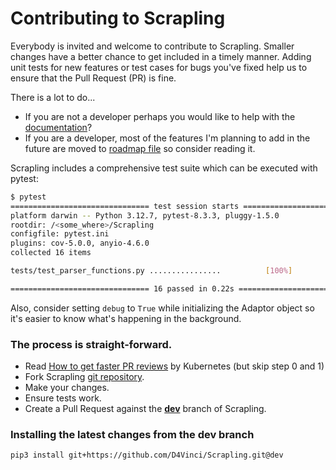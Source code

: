 # Contributing to Scrapling
Everybody is invited and welcome to contribute to Scrapling. Smaller changes have a better chance to get included in a timely manner. Adding unit tests for new features or test cases for bugs you've fixed help us to ensure that the Pull Request (PR) is fine.

There is a lot to do...
- If you are not a developer perhaps you would like to help with the [documentation](https://github.com/D4Vinci/Scrapling/tree/main/docs)?
- If you are a developer, most of the features I'm planning to add in the future are moved to [roadmap file](https://github.com/D4Vinci/Scrapling/blob/main/ROADMAP.md) so consider reading it.

Scrapling includes a comprehensive test suite which can be executed with pytest:
```bash
$ pytest
=============================== test session starts ===============================
platform darwin -- Python 3.12.7, pytest-8.3.3, pluggy-1.5.0
rootdir: /<some_where>/Scrapling
configfile: pytest.ini
plugins: cov-5.0.0, anyio-4.6.0
collected 16 items

tests/test_parser_functions.py ................          [100%]

=============================== 16 passed in 0.22s ================================
```
Also, consider setting `debug` to `True` while initializing the Adaptor object so it's easier to know what's happening in the background.

### The process is straight-forward.

 - Read [How to get faster PR reviews](https://github.com/kubernetes/community/blob/master/contributors/guide/pull-requests.md#best-practices-for-faster-reviews) by Kubernetes (but skip step 0 and 1)
 - Fork Scrapling [git repository](https://github.com/D4Vinci/Scrapling).
 - Make your changes.
 - Ensure tests work.
 - Create a Pull Request against the [**dev**](https://github.com/D4Vinci/Scrapling/tree/dev) branch of Scrapling.

### Installing the latest changes from the dev branch
```commandline
pip3 install git+https://github.com/D4Vinci/Scrapling.git@dev
```
